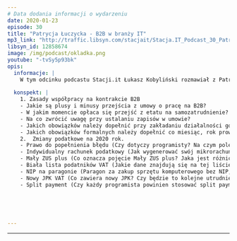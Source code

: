 ```yaml
---
# Data dodania informacji o wydarzeniu
date: 2020-01-23
episode: 30
title: "Patrycja Łuczycka - B2B w branży IT"
mp3_link: "http://traffic.libsyn.com/stacjait/Stacja.IT_Podcast_30_Patrycja_Luczycka_-_B2B_w_branzy_IT.mp3"
libsyn_id: 12858674
image: /img/podcast/okladka.png
youtube: "-tvSy5p93bk"
opis:
  informacje: |
    W tym odcinku podcastu Stacji.it Łukasz Kobyliński rozmawiał z Patrycją Łuczycką. Głównym tematem rozmowy były zasady obowiązujące przy kontraktach IT oraz zmiany podatkowe w 2020 roku.
    
  konspekt: |
    1. Zasady współpracy na kontrakcie B2B
    - Jakie są plusy i minusy przejścia z umowy o pracę na B2B?
    - W jakim momencie opłaca się przejść z etatu na samozatrudnienie?
    - Na co zwrócić uwagę przy ustalaniu zapisów w umowie?
    - Jakich obowiązków należy dopełnić przy zakładaniu działalności gospodarczej?
    - Jakich obowiązków formalnych należy dopełnić co miesiąc, rok prowadząc działalność?
    2.  Zmiany podatkowe na 2020 rok.
    - Prawo do popełnienia błędu (Czy dotyczy programisty? Na czym polega?)
    - Indywidualny rachunek podatkowy (Jak wygenerować swój mikrorachunek? Czy jest obowiązkowy dla każdego przedsiębiorcy? Do czego służy?)
    - Mały ZUS plus (Co oznacza pojęcie Mały ZUS plus? Jaka jest różnica pomiędzy preferencyjnym ZUSem, a Małym ZUS plus? Kto może skorzystać?)
    - Biała lista podatników VAT (Jakie dane znajdują się na tej liście? Dlaczego jest ważna dla przedsiębiorców?)
    - NIP na paragonie (Paragon za zakup sprzętu komputerowego bez NIP, jak rozliczyć?)
    - Nowy JPK VAT (Co zawiera nowy JPK? Czy będzie to kolejne utrudnienie dla przedsiębiorców?)
    - Split payment (Czy każdy programista powinien stosować split payment?)

   
  
   

---
```



















  
---
